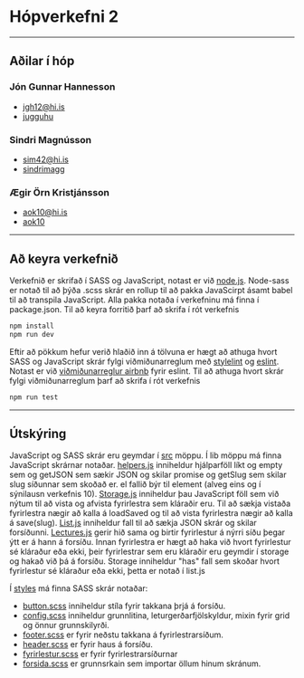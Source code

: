 # Hópverkefni 2
---
## Aðilar í hóp

### Jón Gunnar Hannesson
 - jgh12@hi.is
 - [jugguhu](https://github.com/jugguhu)

### Sindri Magnússon
 - sim42@hi.is
 - [sindrimagg](https://github.com/sindrimagg)

### Ægir Örn Kristjánsson
 - aok10@hi.is
 - [aok10](https://github.com/aok10)
 ---
## Að keyra verkefnið
Verkefnið er skrifað í SASS og JavaScript, notast er við [node.js](https://nodejs.org/en/). Node-sass er notað til að þýða .scss skrár en rollup til að pakka JavaScirpt ásamt babel til að transpila JavaScript.
Alla pakka notaða í verkefninu má finna í package.json.
Til að keyra forritið þarf að skrifa í rót verkefnis
```bash
npm install
npm run dev
```

Eftir að pökkum hefur verið hlaðið inn á tölvuna er hægt að athuga hvort SASS og JavaScript skrár fylgi viðmiðunarreglum með [stylelint](https://stylelint.io/) og [eslint](https://eslint.org/). Notast er við [viðmiðunarreglur airbnb](https://github.com/airbnb/javascript/tree/master/packages/eslint-config-airbnb-base) fyrir eslint.
Til að athuga hvort skrár fylgi viðmiðunarreglum þarf að skrifa í rót verkefnis
```bash
npm run test
```
---
## Útskýring
JavaScript og SASS skrár eru geymdar í [src](src) möppu.
Í lib möppu má finna JavaScript skrárnar notaðar. [helpers.js](src/lib/helpers.js) inniheldur hjálparföll líkt og empty sem og getJSON sem sækir JSON og skilar promise og getSlug sem skilar slug síðunnar sem skoðað er. el fallið býr til element (alveg eins og í sýnilausn verkefnis 10). [Storage.js](src/lib/storage.js) inniheldur þau JavaScript föll sem við nýtum til að vista og afvista fyrirlestra sem kláraðir eru. Til að sækja vistaða fyrirlestra nægir að kalla á loadSaved og til að vista fyrirlestra nægir að kalla á save(slug). [List.js](src/lib/list.js) inniheldur fall til að sækja JSON skrár og skilar forsíðunni. [Lectures.js](src/lib/lectures.js) gerir hið sama og birtir fyrirlestur á nýrri síðu þegar ýtt er á hann á forsíðu. Innan fyrirlestra er hægt að haka við hvort fyrirlestur sé kláraður eða ekki, þeir fyrirlestrar sem eru kláraðir eru geymdir í storage og hakað við þá á forsíðu. Storage inniheldur "has" fall sem skoðar hvort fyrirlestur sé kláraður eða ekki, þetta er notað í list.js

Í [styles](src/styles) má finna SASS skrár notaðar: 
- [button.scss](src/styles/button.scss) inniheldur stíla fyrir takkana þrjá á forsíðu. 
- [config.scss](src/styles/config.scss) inniheldur grunnlitina, leturgerðarfjölskyldur, mixin fyrir grid og önnur grunnskilyrði.
- [footer.scss](src/styles/footer.scss) er fyrir neðstu takkana á fyrirlestrarsíðum.
- [header.scss](src/styles/header.scss) er fyrir haus á forsíðu.
- [fyrirlestur.scss](src/styles/fyrirlestur.scss) er fyrir fyrirlestrarsíðurnar
- [forsida.scss](src/styles/styles.scss) er grunnsrkain sem importar öllum hinum skránum.
